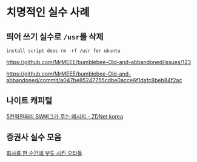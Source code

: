 # 치명적인 실수 사례

## 띄어 쓰기 실수로 `/usr`를 삭제

`install script does rm -rf /usr for ubuntu`

<https://github.com/MrMEEE/bumblebee-Old-and-abbandoned/issues/123>

<https://github.com/MrMEEE/bumblebee-Old-and-abbandoned/commit/a047be85247755cdbe0acce6f1dafc8beb84f2ac>

## 나이트 캐피털

[5천억원짜리 SW버그가 주는 메시지 - ZDNet korea](https://zdnet.co.kr/view/?no=20131118093913)

## 증권사 실수 모음

[회사를 한 순간에 부도 시킨 오타들](https://brunch.co.kr/@nsung/1)
